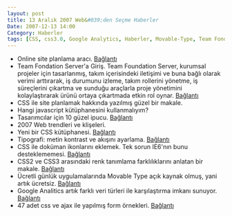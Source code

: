 ```yaml
---
layout: post
title: 13 Aralık 2007 Web&#039;den Seçme Haberler
Date: 2007-12-13 14:00
Category: Haberler
tags: [CSS, css3.0, Google Analytics, Haberler, Movable-Type, Team Fondation Server, tipografi, writemaps]
---
```


-   Online site planlama aracı. [Bağlantı][]
-   Team Fondation Server'a Giriş. Team Foundation Server, kurumsal
    projeler için tasarlanmış, takım içerisindeki iletişimi ve buna
    bağlı olarak verimi arttırarak, iş durumunu izleme, takım rollerini
    yönetme, iş süreçlerini çıkartma ve sunduğu araçlarla proje
    yönetimini kolaylaştırarak ürünü ortaya çıkartmada etkin rol oynar.
    [Bağlantı][1]
-   CSS ile site planlamak hakkında yazılmış güzel bir makale.
-   Hangi javascript kütüphanesini kullanmalıyım? 
-   Tasarımcılar için 10 güzel ipucu. [Bağlantı][4]
-   2007 Web trendleri ve klişeleri. 
-   Yeni bir CSS kütüphanesi. [Bağlantı][6]
-   Tipografi: metin kontrast ve akışını ayarlama. [Bağlantı][7]
-   CSS ile doküman ikonlarını eklemek. Tek sorun IE6'nın bunu
    desteklememesi. [Bağlantı][8]
-   CSS2 ve CSS3 arasındaki renk tanımlama farklılıklarını anlatan bir
    makale. [Bağlantı][9]
-   Ücretli günlük uygulamalarında Movable Type açık kaynak olmuş, yani
    artık ücretsiz. [Bağlantı][10]
-   Google Analitics artık farklı veri türleri ile karşılaştırma imkanı
    sunuyor. [Bağlantı][11]
-   47 adet css ve ajax ile yapılmış form örnekleri. [Bağlantı][12]


  [Bağlantı]: http://www.writemaps.com/index.php/tour/ "site haritası"
  [1]: http://www.csharpnedir.com/makalegoster.asp?Mid=814# "tfs"
  [4]: http://24ways.org/2007/10-ways-to-get-design-approval "10 ipucu"
  [6]: http://elements.projectdesigns.org/ "css kütüphanesi"
  [7]: http://www.webdesignerwall.com/tutorials/typographic-contrast-flow/
    "Tipografi"
  [8]: http://pooliestudios.com/projects/iconize/ "css doküman ikonları"
  [9]: http://kilianvalkhof.com/2007/design/understanding-css-colour-modes/
    "renk tanımlama"
  [10]: http://www.movabletype.org/2007/12/movable_type_open_source.html
    "Movable Type ücretsiz"
  [11]: http://mashable.com/2007/12/12/google-analytics-compare-site/
    "Google Analitics"
  [12]: http://www.noupe.com/ajax/47-excellent-ajax-css-forms.html
    "css ve ajax form"
